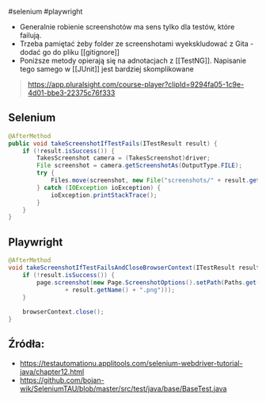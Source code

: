 #selenium #playwright 

- Generalnie robienie screenshotów ma sens tylko dla testów, które failują.
- Trzeba pamiętać żeby folder ze screenshotami wyekskludować z Gita - dodać go do pliku [[gitignore]]
- Poniższe metody opierają się na adnotacjach z [[TestNG]]. Napisanie tego samego w [[JUnit]] jest bardziej skomplikowane
>https://app.pluralsight.com/course-player?clipId=9294fa05-1c9e-4d01-bbe3-22375c76f333

## Selenium

```java
@AfterMethod  
public void takeScreenshotIfTestFails(ITestResult result) {  
    if (!result.isSuccess()) {  
        TakesScreenshot camera = (TakesScreenshot)driver;  
        File screenshot = camera.getScreenshotAs(OutputType.FILE);  
        try {  
            Files.move(screenshot, new File("screenshots/" + result.getName() + ".png"));  
        } catch (IOException ioException) {  
            ioException.printStackTrace();  
        }  
    }  
}
```

## Playwright

```java
@AfterMethod  
void takeScreenshotIfTestFailsAndCloseBrowserContext(ITestResult result) {  
    if (!result.isSuccess()) {  
        page.screenshot(new Page.ScreenshotOptions().setPath(Paths.get("screenshots/"  
                + result.getName() + ".png")));  
    }  
  
    browserContext.close();  
}
```

## Źródła: 
- https://testautomationu.applitools.com/selenium-webdriver-tutorial-java/chapter12.html
- https://github.com/bojan-wik/SeleniumTAU/blob/master/src/test/java/base/BaseTest.java
